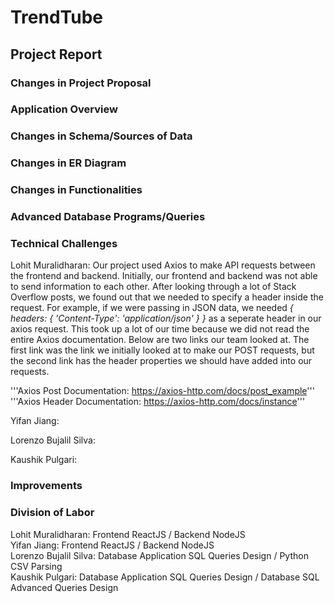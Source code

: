 # TrendTube

## Project Report

### Changes in Project Proposal

### Application Overview

### Changes in Schema/Sources of Data

### Changes in ER Diagram

### Changes in Functionalities

### Advanced Database Programs/Queries

### Technical Challenges

Lohit Muralidharan: Our project used Axios to make API requests between the frontend and backend. Initially, our frontend and backend was not able to send information to each other. After looking through a lot of Stack Overflow posts, we found out that we needed to specify a header inside the request. For example, if we were passing in JSON data, we needed *{ headers: { 'Content-Type': 'application/json' } }* as a seperate header in our axios request. This took up a lot of our time because we did not read the entire Axios documentation. Below are two links our team looked at. The first link was the link we initially looked at to make our POST requests, but the second link has the header properties we should have added into our requests.

'''Axios Post Documentation: https://axios-http.com/docs/post_example'''
'''Axios Header Documentation: https://axios-http.com/docs/instance'''

Yifan Jiang: 

Lorenzo Bujalil Silva: 

Kaushik Pulgari: 

### Improvements

### Division of Labor

Lohit Muralidharan: Frontend ReactJS / Backend NodeJS <br />
Yifan Jiang: Frontend ReactJS / Backend NodeJS <br />
Lorenzo Bujalil Silva: Database Application SQL Queries Design / Python CSV Parsing <br />
Kaushik Pulgari: Database Application SQL Queries Design / Database SQL Advanced Queries Design <br />
